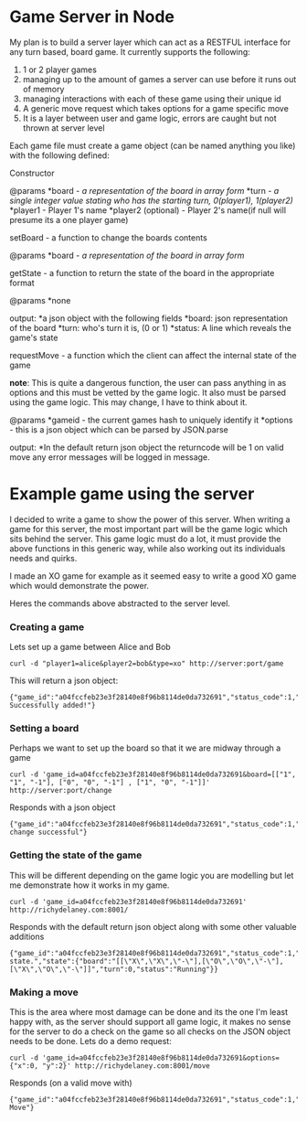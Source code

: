 Game Server in Node
===================

My plan is to build a server layer which can act as a RESTFUL interface for any turn based, board game.
It currently supports the following:

1. 1 or 2 player games
2. managing up to the amount of games a server can use before it runs out of memory
3. managing interactions with each of these game using their unique id
4. A generic move request which takes options for a game specific move
5. It is a layer between user and game logic, errors are caught but not thrown at server level

Each game file must create a game object (can be named anything you like) with the following defined:

Constructor

@params
    *board - *a representation of the board in array form*
    *turn - *a single integer value stating who has the starting turn, 0(player1), 1(player2)*
    *player1 - Player 1's name
    *player2 (optional) - Player 2's name(if null will presume its a one player game)

setBoard - a function to change the boards contents

@params
    *board - *a representation of the board in array form*

getState - a function to return the state of the board in the appropriate format

@params
    *none

output:
    *a json object with the following fields
         *board: json representation of the board
         *turn: who's turn it is, (0 or 1)
         *status: A line which reveals the game's state

requestMove - a function which the client can affect the internal state of the game

**note**: This is quite a dangerous function, the user can pass anything in as options and this must be vetted by the game logic. It also must be
parsed using the game logic. This may change, I have to think about it.

@params
	*gameid - the current games hash to uniquely identify it
	*options - this is a json object which can be parsed by JSON.parse

output:
	*In the default return json object the returncode will be 1 on valid move
	any error messages will be logged in message.

Example game using the server
=============================

I decided to write a game to show the power of this server.
When writing a game for this server, the most important part will be the game logic which sits behind the server. This game logic must do a lot, it must provide the above functions in this generic way, while also working out its individuals needs and quirks.

I made an XO game for example as it seemed easy to write a good XO game which would demonstrate the power.

Heres the commands above abstracted to the server level.

### Creating a game

Lets set up a game between Alice and Bob

    curl -d "player1=alice&player2=bob&type=xo" http://server:port/game

This will return a json object:

    {"game_id":"a04fccfeb23e3f28140e8f96b8114de0da732691","status_code":1,"message":"Game Successfully added!"}

### Setting a board

Perhaps we want to set up the board so that it we are midway through a game

    curl -d 'game_id=a04fccfeb23e3f28140e8f96b8114de0da732691&board=[["1", "1", "-1"], ["0", "0", "-1"] , ["1", "0", "-1"]]' http://server:port/change

Responds with a json object

    {"game_id":"a04fccfeb23e3f28140e8f96b8114de0da732691","status_code":1,"message":"Board change successful"}

### Getting the state of the game

This will be different depending on the game logic you are modelling but let me demonstrate how it works in my game.

    curl -d 'game_id=a04fccfeb23e3f28140e8f96b8114de0da732691' http://richydelaney.com:8001/

Responds with the default return json object along with some other valuable additions

    {"game_id":"a04fccfeb23e3f28140e8f96b8114de0da732691","status_code":1,"message":"Retrieved state.","state":{"board":"[[\"X\",\"X\",\"-\"],[\"O\",\"O\",\"-\"],[\"X\",\"O\",\"-\"]]","turn":0,"status":"Running"}}

### Making a move

This is the area where most damage can be done and its the one I'm least happy with, as the server should support all game logic, it makes no sense for the server to do a check on the game so all checks on the JSON object needs to be done. Lets do a demo request:

    curl -d 'game_id=a04fccfeb23e3f28140e8f96b8114de0da732691&options={"x":0, "y":2}' http://richydelaney.com:8001/move

Responds (on a valid move with)

    {"game_id":"a04fccfeb23e3f28140e8f96b8114de0da732691","status_code":1,"message":"Valid Move"}



